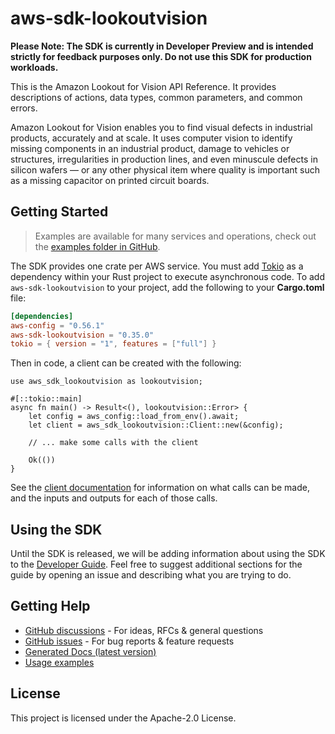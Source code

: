 # aws-sdk-lookoutvision

**Please Note: The SDK is currently in Developer Preview and is intended strictly for
feedback purposes only. Do not use this SDK for production workloads.**

This is the Amazon Lookout for Vision API Reference. It provides descriptions of actions, data types, common parameters, and common errors.

Amazon Lookout for Vision enables you to find visual defects in industrial products, accurately and at scale. It uses computer vision to identify missing components in an industrial product, damage to vehicles or structures, irregularities in production lines, and even minuscule defects in silicon wafers — or any other physical item where quality is important such as a missing capacitor on printed circuit boards.

## Getting Started

> Examples are available for many services and operations, check out the
> [examples folder in GitHub](https://github.com/awslabs/aws-sdk-rust/tree/main/examples).

The SDK provides one crate per AWS service. You must add [Tokio](https://crates.io/crates/tokio)
as a dependency within your Rust project to execute asynchronous code. To add `aws-sdk-lookoutvision` to
your project, add the following to your **Cargo.toml** file:

```toml
[dependencies]
aws-config = "0.56.1"
aws-sdk-lookoutvision = "0.35.0"
tokio = { version = "1", features = ["full"] }
```

Then in code, a client can be created with the following:

```rust,no_run
use aws_sdk_lookoutvision as lookoutvision;

#[::tokio::main]
async fn main() -> Result<(), lookoutvision::Error> {
    let config = aws_config::load_from_env().await;
    let client = aws_sdk_lookoutvision::Client::new(&config);

    // ... make some calls with the client

    Ok(())
}
```

See the [client documentation](https://docs.rs/aws-sdk-lookoutvision/latest/aws_sdk_lookoutvision/client/struct.Client.html)
for information on what calls can be made, and the inputs and outputs for each of those calls.

## Using the SDK

Until the SDK is released, we will be adding information about using the SDK to the
[Developer Guide](https://docs.aws.amazon.com/sdk-for-rust/latest/dg/welcome.html). Feel free to suggest
additional sections for the guide by opening an issue and describing what you are trying to do.

## Getting Help

* [GitHub discussions](https://github.com/awslabs/aws-sdk-rust/discussions) - For ideas, RFCs & general questions
* [GitHub issues](https://github.com/awslabs/aws-sdk-rust/issues/new/choose) - For bug reports & feature requests
* [Generated Docs (latest version)](https://awslabs.github.io/aws-sdk-rust/)
* [Usage examples](https://github.com/awslabs/aws-sdk-rust/tree/main/examples)

## License

This project is licensed under the Apache-2.0 License.

